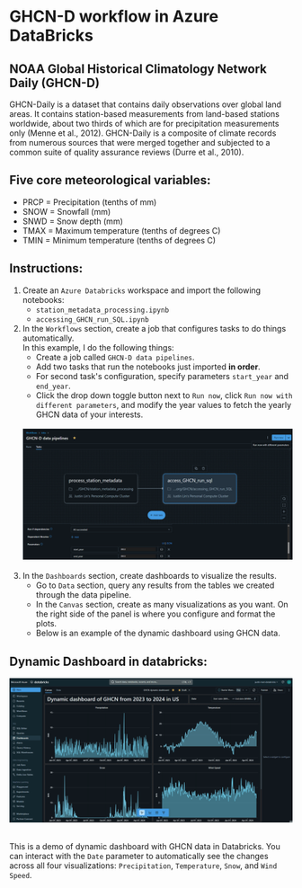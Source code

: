 # GHCN-D workflow in Azure DataBricks

## NOAA Global Historical Climatology Network Daily (GHCN-D)
GHCN-Daily is a dataset that contains daily observations over global land areas. It contains station-based measurements from land-based stations worldwide, about two thirds of which are for precipitation measurements only (Menne et al., 2012). GHCN-Daily is a composite of climate records from numerous sources that were merged together and subjected to a common suite of quality assurance reviews (Durre et al., 2010).

## Five core meteorological variables:
- PRCP = Precipitation (tenths of mm)
- SNOW = Snowfall (mm)
- SNWD = Snow depth (mm)
- TMAX = Maximum temperature (tenths of degrees C)
- TMIN = Minimum temperature (tenths of degrees C)

## Instructions:
1. Create an `Azure Databricks` workspace and import the following notebooks:
    - `station_metadata_processing.ipynb` 
    - `accessing_GHCN_run_SQL.ipynb`
2. In the `Workflows` section, create a job that configures tasks to do things automatically.<br/> In this example, I do the following things:
    - Create a job called `GHCN-D data pipelines`.
    - Add two tasks that run the notebooks just imported **in order**.
    - For second task's configuration, specify parameters `start_year` and `end_year`.
    - Click the drop down toggle button next to `Run now`, click `Run now with different parameters`, and modify the year values to fetch the yearly GHCN data of your interests. 
    <br/>
    <div align=center>
    <img src="images/ghcn_data_pipelines.png" width = 500/>
    </div>
    <br/>
3. In the `Dashboards` section, create dashboards to visualize the results. 
    - Go to `Data` section, query any results from the tables we created through the data pipeline.
    - In the `Canvas` section, create as many visualizations as you want. On the right side of the panel is where you configure and format the plots.
    - Below is an example of the dynamic dashboard using GHCN data.   

## Dynamic Dashboard in databricks:

<div align=center>
<img src="images/GHCN_dynamic_dashboard.gif"/>
</div>

<br/>

This is a demo of dynamic dashboard with GHCN data in Databricks. You can interact with the `Date` parameter to automatically see the changes across all four visualizations: `Precipitation`, `Temperature`, `Snow`, and `Wind Speed`.  